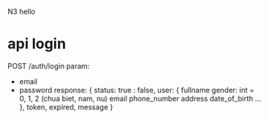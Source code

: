 N3 hello
# api login
POST /auth/login
param: 
- email
- password
response:
{
    status: true : false,
    user: {
        fullname
        gender: int = 0, 1, 2 (chua biet, nam, nu)
        email
        phone_number
        address
        date_of_birth
        ...
    },
    token,
    expired,
    message
}